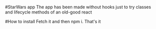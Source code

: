 #StarWars app
The app has been made without hooks just to try classes and lifecycle methods of an old-good react

#How to install
Fetch it and then npm i.
That's it
